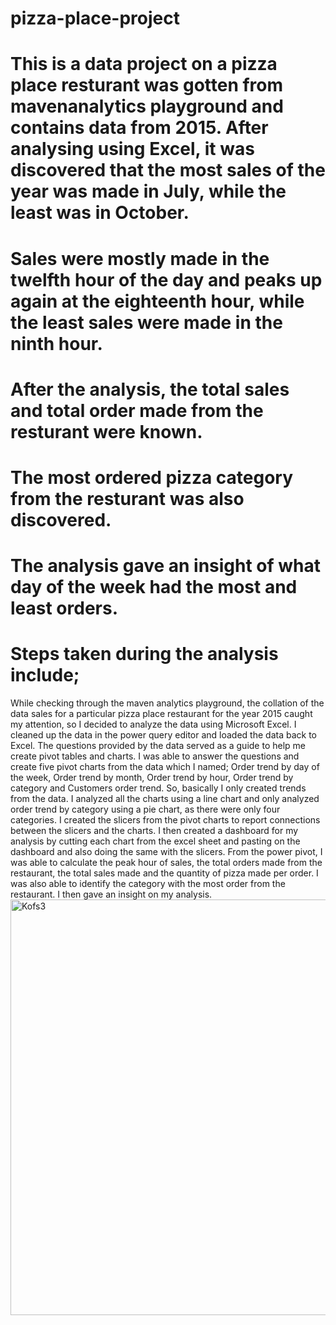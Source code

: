 # pizza-place-project
# This is a data project on a pizza place resturant was gotten from mavenanalytics playground and contains data from 2015. After analysing using Excel, it was discovered that the most sales of the year was made in July, while the least was in October.
# Sales were mostly made in the twelfth hour of the day and peaks up again at the eighteenth hour, while the least sales were made in the ninth hour.
# After the analysis, the total sales and total order made from the resturant were known.
# The most ordered pizza category from the resturant was also discovered.
# The analysis gave an insight of what day of the week had the most and least orders.
# Steps taken during the analysis include;
While checking through the maven analytics playground, the collation of the data sales for a particular pizza place restaurant for the year 2015 caught my attention, so I decided to analyze the data using Microsoft Excel.
I cleaned up the data in the power query editor and loaded the data back to Excel. 
The questions provided by the data served as a guide to help me create pivot tables and charts.
I was able to answer the questions and create five pivot charts from the data which I named; Order trend by day of the week, Order trend by month, Order trend by hour, Order trend by category and Customers order trend. So, basically I only created trends from the data.
I analyzed all the charts using a line chart and only analyzed order trend by category using a pie chart, as there were only four categories.
I created the slicers from the pivot charts to report connections between the slicers and the charts.
I then created a dashboard for my analysis by cutting each chart from the excel sheet and pasting on the dashboard and also doing the same with the slicers.
From the power pivot, I was able to calculate the peak hour of sales, the total orders made from the restaurant, the total sales made and the quantity of pizza made per order. 
I was also able to identify the category with the most order from the restaurant.
I then gave an insight on my analysis.
<img width="665" alt="Kofs3" src="https://github.com/Kofoworola14/pizza-place-project/assets/168651782/8077aa78-81c5-4f63-9dd5-affa2d83fcd6">

